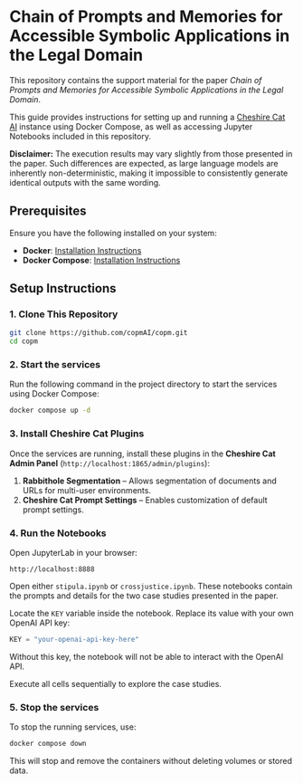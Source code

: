 # Chain of Prompts and Memories for Accessible Symbolic Applications in the Legal Domain

This repository contains the support material for the paper *Chain of Prompts and Memories for Accessible Symbolic Applications in the Legal Domain*.

This guide provides instructions for setting up and running a [Cheshire Cat AI](https://cheshirecat.ai/) instance using Docker Compose, as well as accessing Jupyter Notebooks included in this repository.

**Disclaimer:** The execution results may vary slightly from those presented in the paper. Such differences are expected, as large language models are inherently non-deterministic, making it impossible to consistently generate identical outputs with the same wording.

## Prerequisites  

Ensure you have the following installed on your system:  

- **Docker**: [Installation Instructions](https://docs.docker.com/get-docker/)  
- **Docker Compose**: [Installation Instructions](https://docs.docker.com/compose/install/)

## Setup Instructions  

### 1. Clone This Repository  

```bash
git clone https://github.com/copmAI/copm.git
cd copm
```

### 2. Start the services

Run the following command in the project directory to start the services using Docker Compose:  

```bash
docker compose up -d
```  

### 3. Install Cheshire Cat Plugins

Once the services are running, install these plugins in the **Cheshire Cat Admin Panel** (`http://localhost:1865/admin/plugins`):

1. **Rabbithole Segmentation** – Allows segmentation of documents and URLs for multi-user environments.
2. **Cheshire Cat Prompt Settings** – Enables customization of default prompt settings.

### 4. Run the Notebooks  

Open JupyterLab in your browser:

```
http://localhost:8888
```

 Open either `stipula.ipynb` or `crossjustice.ipynb`. These notebooks contain the prompts and details for the two case studies presented in the paper.

Locate the `KEY` variable inside the notebook. Replace its value with your own OpenAI API key:  

```python
KEY = "your-openai-api-key-here"
```

   Without this key, the notebook will not be able to interact with the OpenAI API.  

Execute all cells sequentially to explore the case studies.

### 5. Stop the services

To stop the running services, use:  

```bash
docker compose down
```

This will stop and remove the containers without deleting volumes or stored data.

